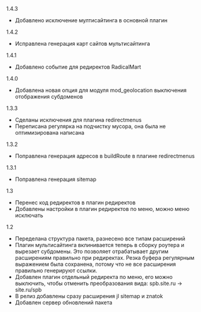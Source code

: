 1.4.3
- Добавлено исключение мултисайтинга в основной плагин

1.4.2
- Исправлена генерация карт сайтов мультисайтинга

1.4.1
- Добавлено событие для редиректов RadicalMart

1.4.0
- Добавлена новая опция для модуля mod_geolocation выключения отображения субдоменов

1.3.3
- Сделаны исключения для плагина redirectmenus
- Переписана регулярка на подчистку мусора, она была не оптимизирована написана

1.3.2
- Поправлена генерация адресов в buildRoute в плагине redirectmenus

1.3.1
- Поправлена генерация sitemap

1.3
- Перенес код редиректов в плагин редиректов
- Добавлены настройки в плагин редиректов по меню, можно меню исключать

1.2
- Переделана структура пакета, разнесено все типам расширений
- Плагин мультисайтинга вклинивается теперь в сборку роутера и вырезает субдомены. Это позволяет отрабатывает другим расширениям правильно при редиректах. Резка буфера регулярным выражением была сохранена, потому что не все расширения правильно генерируют ссылки.
- Добавлен плагин отдельный редиректа по меню, его можно выключить, чтобы отменить преобразования вида: spb.site.ru -> site.ru/spb
- В релиз добавлены сразу расширения jl sitemap и znatok
- Добавлен сервер обновлений пакета
